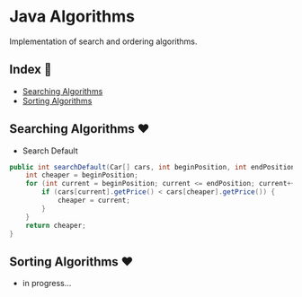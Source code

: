 # Java Algorithms

Implementation of search and ordering algorithms.

## Index :pushpin:

- [Searching Algorithms](#searchingAlgorithms)
- [Sorting Algorithms](#sortingAlgorithms)

## Searching Algorithms <a name="searchingAlgorithms"></a>:heart:

- Search Default
```java
public int searchDefault(Car[] cars, int beginPosition, int endPosition) {
	int cheaper = beginPosition;
	for (int current = beginPosition; current <= endPosition; current++) {
		if (cars[current].getPrice() < cars[cheaper].getPrice()) {
			cheaper = current;
		}
	}
	return cheaper;
}
```

## Sorting Algorithms <a name="searchingAlgorithms"></a>:heart:

- in progress...